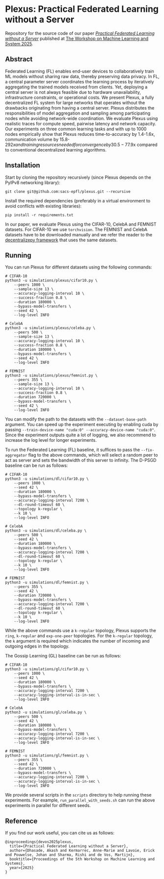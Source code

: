 # Plexus: Practical Federated Learning without a Server
Repository for the source code of our paper *[Practical Federated Learning without a Server](https://arxiv.org/pdf/2302.13837)* published at [The Workshop on Machine Learning and System 2025](https://euromlsys.eu/#).

## Abstract

Federated Learning (FL) enables end-user devices to collaboratively train ML models without sharing raw data, thereby preserving data privacy.
In FL, a central parameter server coordinates the learning process by iteratively aggregating the trained models received from clients. 
Yet, deploying a central server is not always feasible due to hardware unavailability, infrastructure constraints, or operational costs.
We present Plexus, a fully decentralized FL system for large networks that operates without the drawbacks originating from having a central server.
Plexus distributes the responsibilities of model aggregation and sampling among participating nodes while avoiding network-wide coordination.
We evaluate Plexus using realistic traces for compute speed, pairwise latency and network capacity.
Our experiments on three common learning tasks and with up to 1000 nodes empirically show that Plexus reduces time-to-accuracy by 1.4-1.6x, communication volume by 15.8-292$x and training resources needed for convergence by 30.5-77.9$x compared to conventional decentralized learning algorithms.

## Installation

Start by cloning the repository recursively (since Plexus depends on the PyIPv8 networking library):

```
git clone git@github.com:sacs-epfl/plexus.git --recursive
```

Install the required dependencies (preferably in a virtual environment to avoid conflicts with existing libraries):

```
pip install -r requirements.txt
```

In our paper, we evaluate Plexus using the CIFAR-10, CelebA and FEMNIST datasets.
For CIFAR-10 we use `torchvision`. The FEMNIST and CelebA datasets have to be downloaded manually and we refer the reader to the [decentralizepy framework](https://github.com/sacs-epfl/decentralizepy) that uses the same datasets.

## Running

You can run Plexus for different datasets using the following commands:

```
# CIFAR-10
python3 -u simulations/plexus/cifar10.py \
    --peers 1000 \
    --sample-size 13 \
    --accuracy-logging-interval 10 \
    --success-fraction 0.8 \
    --duration 180000 \
    --bypass-model-transfers \
    --seed 42 \
    --log-level INFO

# CelebA
python3 -u simulations/plexus/celeba.py \
    --peers 500 \
    --sample-size 13 \
    --accuracy-logging-interval 10 \
    --success-fraction 0.8 \
    --duration 180000 \
    --bypass-model-transfers \
    --seed 42 \
    --log-level INFO

# FEMNIST
python3 -u simulations/plexus/femnist.py \
    --peers 355 \
    --sample-size 13 \
    --accuracy-logging-interval 10 \
    --success-fraction 0.8 \
    --duration 720000 \
    --bypass-model-transfers \
    --seed 42 \
    --log-level INFO
```

You can modify the path to the datasets with the `--dataset-base-path` argument.
You can speed up the experiment executing by enabling cuda by passing `--train-device-name "cuda:0" --accuracy-device-name "cuda:0"`.
Since the experiment outputs quite a lot of logging, we also recommend to increase the log level for longer experiments.

To run the Federated Learning (FL) baseline, it suffices to pass the `--fix-aggregator` flag to the above commands, which will select a random peer to act as server and sets the bandwidth of this server to infinity.
The D-PSGD baseline can be run as follows:

```
# CIFAR-10
python3 -u simulations/dl/cifar10.py \
    --peers 1000 \
    --seed 42 \
    --duration 180000 \
    --bypass-model-transfers \
    --accuracy-logging-interval 7200 \
    --dl-round-timeout 60 \
    --topology k-regular \
    --k 10 \
    --log-level INFO

# CelebA
python3 -u simulations/dl/celeba.py \
    --peers 500 \
    --seed 42 \
    --duration 180000 \
    --bypass-model-transfers \
    --accuracy-logging-interval 7200 \
    --dl-round-timeout 60 \
    --topology k-regular \
    --k 10 \
    --log-level INFO

# FEMNIST
python3 -u simulations/dl/femnist.py \
    --peers 355 \
    --seed 42 \
    --duration 720000 \
    --bypass-model-transfers \
    --accuracy-logging-interval 7200 \
    --dl-round-timeout 60 \
    --topology k-regular \
    --k 10 \
    --log-level INFO
```

While the above commands use a `k-regular` topology, Plexus supports the `ring`, `k-regular` and `exp-one-peer` topologies.
For the `k-regular` topology, the `k` argument is required which indicates the number of incoming and outgoing edges in the topology.

The Gossip Learning (GL) baseline can be run as follows:

```
# CIFAR-10
python3 -u simulations/gl/cifar10.py \
    --peers 1000 \
    --seed 42 \
    --duration 180000 \
    --bypass-model-transfers \
    --accuracy-logging-interval 7200 \
    --accuracy-logging-interval-is-in-sec \
    --log-level INFO

# CelebA
python3 -u simulations/gl/celeba.py \
    --peers 500 \
    --seed 42 \
    --duration 180000 \
    --bypass-model-transfers \
    --accuracy-logging-interval 7200 \
    --accuracy-logging-interval-is-in-sec \
    --log-level INFO

# FEMNIST
python3 -u simulations/gl/femnist.py \
    --peers 355 \
    --seed 42 \
    --duration 720000 \
    --bypass-model-transfers \
    --accuracy-logging-interval 7200 \
    --accuracy-logging-interval-is-in-sec \
    --log-level INFO
```

We provide several scripts in the `scripts` directory to help running these experiments.
For example, `run_parallel_with_seeds.sh` can run the above experiments in parallel for different seeds.

## Reference

If you find our work useful, you can cite us as follows:

```
@inproceedings{devos2025plexus,
  title={Practical Federated Learning without a Server},
  author={Dhasade, Akash and Kermarrec, Anne-Marie and Lavoie, Erick and Pouwelse, Johan and Sharma, Rishi and de Vos, Martijn},
  booktitle={Proceedings of the 5th Workshop on Machine Learning and Systems},
  year={2025}
}
```
